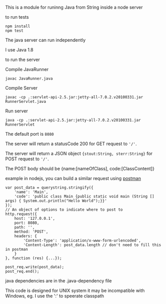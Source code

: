 This is a module for runinng Java from String inside a node server

to run tests

    npm install
    npm test

The java server can run independently

I use Java 1.8

to run the server

Compile JavaRunner

    javac JavaRunner.java

Compile Server

    javac -cp .:servlet-api-2.5.jar:jetty-all-7.0.2.v20100331.jar RunnerServlet.java

Run server

    java -cp .:servlet-api-2.5.jar:jetty-all-7.0.2.v20100331.jar RunnerServlet

The default port is `8080`

The server will return a statusCode 200 for GET request to `'/'`.

The server will return a JSON object `{stout:String, sterr:String}` for POST request to `'/'`.

The POST body should be {name:[nameOfClass], code:[ClassContent]}

example in nodejs, you can build a similar request using [postman](https://chrome.google.com/webstore/detail/postman-rest-client/fdmmgilgnpjigdojojpjoooidkmcomcm?hl=en)

    var post_data = querystring.stringify({
        'name': 'Main',
        'code': 'public class Main {public static void main (String [] args) { System.out.println("Hello World");}}'
    });
    // An object of options to indicate where to post to
    http.request({
        host: '127.0.0.1',
        port: 8080,
        path: '',
        method: 'POST',
        headers: {
            'Content-Type': 'application/x-www-form-urlencoded',
            'Content-Length': post_data.length // don't need to fill this in postman
        }
    }, function (res) {...});

    post_req.write(post_data);
    post_req.end();

java dependencies are in the .java-dependency file

This code is designed for UNIX system it may be incompatible with Windows, eg. I use the ':' to speerate classpath
